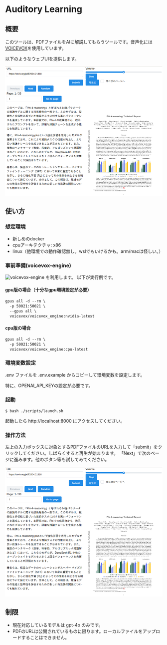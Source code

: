 # Auditory Learning
## 概要
このツールは、PDFファイルをAIに解説してもらうツールです。音声化には[VOICEVOX](https://voicevox.hiroshiba.jp/)を使用しています。

以下のようなウェブUIを提供します。

![image](docs/images/screenshot.png)


## 使い方
### 想定環境
* 新しめのdocker
* cpuアーキテクチャ: x86
* linux（他環境での動作確認無し。wslでもいけるかも。arm/macは怪しい。）

### 事前準備(voicevox-engine)
![voicevox-engine](https://github.com/VOICEVOX/voicevox_engine) を利用します。
以下が実行例です。

#### gpu版の場合（十分なgpu環境設定が必要）
```
gpus all -d --rm \
  -p 50021:50021 \
  --gpus all \
  voicevox/voicevox_engine:nvidia-latest
```

#### cpu版の場合
```
gpus all -d --rm \
  -p 50021:50021 \
  voicevox/voicevox_engine:cpu-latest
```


### 環境変数設定
.env ファイルを .env.example からコピーして環境変数を設定します。

特に、OPENAI_API_KEYの設定が必要です。

### 起動
```
$ bash ./scripts/launch.sh
```

起動したら http://localhost:8000 にアクセスしてください。


### 操作方法

左上の入力ボックスに対象とするPDFファイルのURLを入力して「submit」をクリックしてください。しばらくすると再生が始まります。
「Next」で次のページに進みます。他のボタン等も試してみてください。

![image](docs/images/screenshot.png)


## 制限
* 現在対応しているモデルは gpt-4o のみです。
* PDFのURLは公開されているものに限ります。ローカルファイルをアップロードすることはできません。
